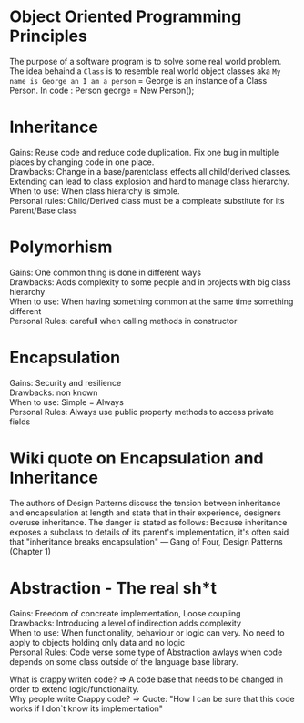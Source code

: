# Object Oriented Programming Principles
The purpose of a software program is to solve some real world problem. The idea behaind a `Class` is to resemble real world object classes aka `My name is George an I am a person` = George is an instance of a Class Person.  In code : Person george = New Person();

# Inheritance
Gains: Reuse code and reduce code duplication. Fix one bug in multiple places by changing code in one place.  
Drawbacks: Change in a base/parentclass effects all child/derived classes. Extending can lead to class explosion and hard to manage class hierarchy. 
When to use: When class hierarchy is simple.  
Personal rules: Child/Derived class must be a compleate substitute for its Parent/Base class

# Polymorhism
Gains: One common thing is done in different ways  
Drawbacks: Adds complexity to some people and in projects with big class hierarchy  
When to use: When having something common at the same time something different  
Personal Rules: carefull when calling methods in constructor  

# Encapsulation
Gains: Security and resilience  
Drawbacks: non known  
When to use: Simple = Always  
Personal Rules: Always use public property methods to access private fields  

# Wiki quote on Encapsulation and Inheritance
The authors of Design Patterns discuss the tension between inheritance and encapsulation at length and state that in their experience, designers overuse inheritance. The danger is stated as follows:
  Because inheritance exposes a subclass to details of its parent's implementation, it's often said that "inheritance breaks encapsulation" — Gang of Four, Design Patterns (Chapter 1)

# Abstraction - The real sh*t
Gains: Freedom of concreate implementation, Loose coupling  
Drawbacks: Introducing a level of indirection adds complexity  
When to use: When functionality, behaviour or logic can very. No need to apply to objects holding only data and no logic  
Personal Rules: Code verse some type of Abstraction awlays when code depends on some class outside of the language base library.  

What is crappy writen code? => A code base that needs to be changed in order to extend logic/functionality.  
Why people write Crappy code? => Quote: "How I can be sure that this code works if I don\`t know its implementation"
